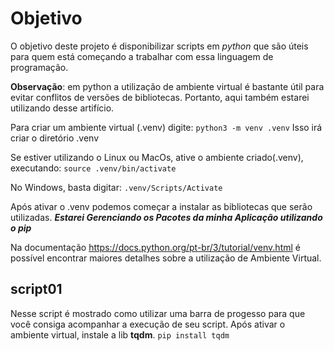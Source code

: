 # Objetivo
O objetivo deste projeto é disponibilizar scripts
em *python* que são úteis para quem está começando
a trabalhar com essa linguagem de programação.

**Observação**: em python a utilização de ambiente virtual é
bastante útil para evitar conflitos de versões de bibliotecas.
Portanto, aqui também estarei utilizando desse artifício.

Para criar um ambiente virtual (.venv) digite:
`python3 -m venv .venv`
Isso irá criar o diretório .venv

Se estiver utilizando o Linux ou MacOs, ative o ambiente criado(.venv), executando:
`source .venv/bin/activate`

No Windows, basta digitar:
`.venv/Scripts/Activate`

Após ativar o .venv podemos começar a instalar as bibliotecas que serão utilizadas.
***Estarei Gerenciando os Pacotes da minha Aplicação utilizando o pip***

Na documentação https://docs.python.org/pt-br/3/tutorial/venv.html
é possível encontrar maiores detalhes sobre a utilização de Ambiente Virtual.

## script01
Nesse script é mostrado como utilizar uma barra de progesso
para que você consiga acompanhar a execução de seu script.
Após ativar o ambiente virtual, instale a lib **tqdm**.
`pip install tqdm`
